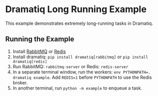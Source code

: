 # Dramatiq Long Running Example

This example demonstrates extremely long-running tasks in Dramatiq.

## Running the Example

1. Install [RabbitMQ][rabbitmq] or [Redis][redis]
1. Install dramatiq: `pip install dramatiq[rabbitmq]` or `pip install dramatiq[redis]`
1. Run RabbitMQ: `rabbitmq-server` or Redis: `redis-server`
1. In a separate terminal window, run the workers: `env
   PYTHONPATH=. dramatiq example`.  Add `REDIS=1` before `PYTHONPATH`
   to use the Redis broker.
1. In another terminal, run `python -m example` to enqueue a task.


[rabbitmq]: https://www.rabbitmq.com
[redis]: https://redis.io

